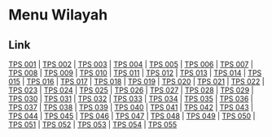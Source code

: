 # Menu Wilayah

## Link

[TPS 001](https://github.com/gigit-pemilu/pemilu-2024-91-papua/tree/main/pileg-dpr/hitung-suara/sub/91-papua/sub/71-kota-jayapura/sub/02-jayapura-selatan/sub/1002-ardipura/sub/001-tps)
 | 
[TPS 002](https://github.com/gigit-pemilu/pemilu-2024-91-papua/tree/main/pileg-dpr/hitung-suara/sub/91-papua/sub/71-kota-jayapura/sub/02-jayapura-selatan/sub/1002-ardipura/sub/002-tps)
 | 
[TPS 003](https://github.com/gigit-pemilu/pemilu-2024-91-papua/tree/main/pileg-dpr/hitung-suara/sub/91-papua/sub/71-kota-jayapura/sub/02-jayapura-selatan/sub/1002-ardipura/sub/003-tps)
 | 
[TPS 004](https://github.com/gigit-pemilu/pemilu-2024-91-papua/tree/main/pileg-dpr/hitung-suara/sub/91-papua/sub/71-kota-jayapura/sub/02-jayapura-selatan/sub/1002-ardipura/sub/004-tps)
 | 
[TPS 005](https://github.com/gigit-pemilu/pemilu-2024-91-papua/tree/main/pileg-dpr/hitung-suara/sub/91-papua/sub/71-kota-jayapura/sub/02-jayapura-selatan/sub/1002-ardipura/sub/005-tps)
 | 
[TPS 006](https://github.com/gigit-pemilu/pemilu-2024-91-papua/tree/main/pileg-dpr/hitung-suara/sub/91-papua/sub/71-kota-jayapura/sub/02-jayapura-selatan/sub/1002-ardipura/sub/006-tps)
 | 
[TPS 007](https://github.com/gigit-pemilu/pemilu-2024-91-papua/tree/main/pileg-dpr/hitung-suara/sub/91-papua/sub/71-kota-jayapura/sub/02-jayapura-selatan/sub/1002-ardipura/sub/007-tps)
 | 
[TPS 008](https://github.com/gigit-pemilu/pemilu-2024-91-papua/tree/main/pileg-dpr/hitung-suara/sub/91-papua/sub/71-kota-jayapura/sub/02-jayapura-selatan/sub/1002-ardipura/sub/008-tps)
 | 
[TPS 009](https://github.com/gigit-pemilu/pemilu-2024-91-papua/tree/main/pileg-dpr/hitung-suara/sub/91-papua/sub/71-kota-jayapura/sub/02-jayapura-selatan/sub/1002-ardipura/sub/009-tps)
 | 
[TPS 010](https://github.com/gigit-pemilu/pemilu-2024-91-papua/tree/main/pileg-dpr/hitung-suara/sub/91-papua/sub/71-kota-jayapura/sub/02-jayapura-selatan/sub/1002-ardipura/sub/010-tps)
 | 
[TPS 011](https://github.com/gigit-pemilu/pemilu-2024-91-papua/tree/main/pileg-dpr/hitung-suara/sub/91-papua/sub/71-kota-jayapura/sub/02-jayapura-selatan/sub/1002-ardipura/sub/011-tps)
 | 
[TPS 012](https://github.com/gigit-pemilu/pemilu-2024-91-papua/tree/main/pileg-dpr/hitung-suara/sub/91-papua/sub/71-kota-jayapura/sub/02-jayapura-selatan/sub/1002-ardipura/sub/012-tps)
 | 
[TPS 013](https://github.com/gigit-pemilu/pemilu-2024-91-papua/tree/main/pileg-dpr/hitung-suara/sub/91-papua/sub/71-kota-jayapura/sub/02-jayapura-selatan/sub/1002-ardipura/sub/013-tps)
 | 
[TPS 014](https://github.com/gigit-pemilu/pemilu-2024-91-papua/tree/main/pileg-dpr/hitung-suara/sub/91-papua/sub/71-kota-jayapura/sub/02-jayapura-selatan/sub/1002-ardipura/sub/014-tps)
 | 
[TPS 015](https://github.com/gigit-pemilu/pemilu-2024-91-papua/tree/main/pileg-dpr/hitung-suara/sub/91-papua/sub/71-kota-jayapura/sub/02-jayapura-selatan/sub/1002-ardipura/sub/015-tps)
 | 
[TPS 016](https://github.com/gigit-pemilu/pemilu-2024-91-papua/tree/main/pileg-dpr/hitung-suara/sub/91-papua/sub/71-kota-jayapura/sub/02-jayapura-selatan/sub/1002-ardipura/sub/016-tps)
 | 
[TPS 017](https://github.com/gigit-pemilu/pemilu-2024-91-papua/tree/main/pileg-dpr/hitung-suara/sub/91-papua/sub/71-kota-jayapura/sub/02-jayapura-selatan/sub/1002-ardipura/sub/017-tps)
 | 
[TPS 018](https://github.com/gigit-pemilu/pemilu-2024-91-papua/tree/main/pileg-dpr/hitung-suara/sub/91-papua/sub/71-kota-jayapura/sub/02-jayapura-selatan/sub/1002-ardipura/sub/018-tps)
 | 
[TPS 019](https://github.com/gigit-pemilu/pemilu-2024-91-papua/tree/main/pileg-dpr/hitung-suara/sub/91-papua/sub/71-kota-jayapura/sub/02-jayapura-selatan/sub/1002-ardipura/sub/019-tps)
 | 
[TPS 020](https://github.com/gigit-pemilu/pemilu-2024-91-papua/tree/main/pileg-dpr/hitung-suara/sub/91-papua/sub/71-kota-jayapura/sub/02-jayapura-selatan/sub/1002-ardipura/sub/020-tps)
 | 
[TPS 021](https://github.com/gigit-pemilu/pemilu-2024-91-papua/tree/main/pileg-dpr/hitung-suara/sub/91-papua/sub/71-kota-jayapura/sub/02-jayapura-selatan/sub/1002-ardipura/sub/021-tps)
 | 
[TPS 022](https://github.com/gigit-pemilu/pemilu-2024-91-papua/tree/main/pileg-dpr/hitung-suara/sub/91-papua/sub/71-kota-jayapura/sub/02-jayapura-selatan/sub/1002-ardipura/sub/022-tps)
 | 
[TPS 023](https://github.com/gigit-pemilu/pemilu-2024-91-papua/tree/main/pileg-dpr/hitung-suara/sub/91-papua/sub/71-kota-jayapura/sub/02-jayapura-selatan/sub/1002-ardipura/sub/023-tps)
 | 
[TPS 024](https://github.com/gigit-pemilu/pemilu-2024-91-papua/tree/main/pileg-dpr/hitung-suara/sub/91-papua/sub/71-kota-jayapura/sub/02-jayapura-selatan/sub/1002-ardipura/sub/024-tps)
 | 
[TPS 025](https://github.com/gigit-pemilu/pemilu-2024-91-papua/tree/main/pileg-dpr/hitung-suara/sub/91-papua/sub/71-kota-jayapura/sub/02-jayapura-selatan/sub/1002-ardipura/sub/025-tps)
 | 
[TPS 026](https://github.com/gigit-pemilu/pemilu-2024-91-papua/tree/main/pileg-dpr/hitung-suara/sub/91-papua/sub/71-kota-jayapura/sub/02-jayapura-selatan/sub/1002-ardipura/sub/026-tps)
 | 
[TPS 027](https://github.com/gigit-pemilu/pemilu-2024-91-papua/tree/main/pileg-dpr/hitung-suara/sub/91-papua/sub/71-kota-jayapura/sub/02-jayapura-selatan/sub/1002-ardipura/sub/027-tps)
 | 
[TPS 028](https://github.com/gigit-pemilu/pemilu-2024-91-papua/tree/main/pileg-dpr/hitung-suara/sub/91-papua/sub/71-kota-jayapura/sub/02-jayapura-selatan/sub/1002-ardipura/sub/028-tps)
 | 
[TPS 029](https://github.com/gigit-pemilu/pemilu-2024-91-papua/tree/main/pileg-dpr/hitung-suara/sub/91-papua/sub/71-kota-jayapura/sub/02-jayapura-selatan/sub/1002-ardipura/sub/029-tps)
 | 
[TPS 030](https://github.com/gigit-pemilu/pemilu-2024-91-papua/tree/main/pileg-dpr/hitung-suara/sub/91-papua/sub/71-kota-jayapura/sub/02-jayapura-selatan/sub/1002-ardipura/sub/030-tps)
 | 
[TPS 031](https://github.com/gigit-pemilu/pemilu-2024-91-papua/tree/main/pileg-dpr/hitung-suara/sub/91-papua/sub/71-kota-jayapura/sub/02-jayapura-selatan/sub/1002-ardipura/sub/031-tps)
 | 
[TPS 032](https://github.com/gigit-pemilu/pemilu-2024-91-papua/tree/main/pileg-dpr/hitung-suara/sub/91-papua/sub/71-kota-jayapura/sub/02-jayapura-selatan/sub/1002-ardipura/sub/032-tps)
 | 
[TPS 033](https://github.com/gigit-pemilu/pemilu-2024-91-papua/tree/main/pileg-dpr/hitung-suara/sub/91-papua/sub/71-kota-jayapura/sub/02-jayapura-selatan/sub/1002-ardipura/sub/033-tps)
 | 
[TPS 034](https://github.com/gigit-pemilu/pemilu-2024-91-papua/tree/main/pileg-dpr/hitung-suara/sub/91-papua/sub/71-kota-jayapura/sub/02-jayapura-selatan/sub/1002-ardipura/sub/034-tps)
 | 
[TPS 035](https://github.com/gigit-pemilu/pemilu-2024-91-papua/tree/main/pileg-dpr/hitung-suara/sub/91-papua/sub/71-kota-jayapura/sub/02-jayapura-selatan/sub/1002-ardipura/sub/035-tps)
 | 
[TPS 036](https://github.com/gigit-pemilu/pemilu-2024-91-papua/tree/main/pileg-dpr/hitung-suara/sub/91-papua/sub/71-kota-jayapura/sub/02-jayapura-selatan/sub/1002-ardipura/sub/036-tps)
 | 
[TPS 037](https://github.com/gigit-pemilu/pemilu-2024-91-papua/tree/main/pileg-dpr/hitung-suara/sub/91-papua/sub/71-kota-jayapura/sub/02-jayapura-selatan/sub/1002-ardipura/sub/037-tps)
 | 
[TPS 038](https://github.com/gigit-pemilu/pemilu-2024-91-papua/tree/main/pileg-dpr/hitung-suara/sub/91-papua/sub/71-kota-jayapura/sub/02-jayapura-selatan/sub/1002-ardipura/sub/038-tps)
 | 
[TPS 039](https://github.com/gigit-pemilu/pemilu-2024-91-papua/tree/main/pileg-dpr/hitung-suara/sub/91-papua/sub/71-kota-jayapura/sub/02-jayapura-selatan/sub/1002-ardipura/sub/039-tps)
 | 
[TPS 040](https://github.com/gigit-pemilu/pemilu-2024-91-papua/tree/main/pileg-dpr/hitung-suara/sub/91-papua/sub/71-kota-jayapura/sub/02-jayapura-selatan/sub/1002-ardipura/sub/040-tps)
 | 
[TPS 041](https://github.com/gigit-pemilu/pemilu-2024-91-papua/tree/main/pileg-dpr/hitung-suara/sub/91-papua/sub/71-kota-jayapura/sub/02-jayapura-selatan/sub/1002-ardipura/sub/041-tps)
 | 
[TPS 042](https://github.com/gigit-pemilu/pemilu-2024-91-papua/tree/main/pileg-dpr/hitung-suara/sub/91-papua/sub/71-kota-jayapura/sub/02-jayapura-selatan/sub/1002-ardipura/sub/042-tps)
 | 
[TPS 043](https://github.com/gigit-pemilu/pemilu-2024-91-papua/tree/main/pileg-dpr/hitung-suara/sub/91-papua/sub/71-kota-jayapura/sub/02-jayapura-selatan/sub/1002-ardipura/sub/043-tps)
 | 
[TPS 044](https://github.com/gigit-pemilu/pemilu-2024-91-papua/tree/main/pileg-dpr/hitung-suara/sub/91-papua/sub/71-kota-jayapura/sub/02-jayapura-selatan/sub/1002-ardipura/sub/044-tps)
 | 
[TPS 045](https://github.com/gigit-pemilu/pemilu-2024-91-papua/tree/main/pileg-dpr/hitung-suara/sub/91-papua/sub/71-kota-jayapura/sub/02-jayapura-selatan/sub/1002-ardipura/sub/045-tps)
 | 
[TPS 046](https://github.com/gigit-pemilu/pemilu-2024-91-papua/tree/main/pileg-dpr/hitung-suara/sub/91-papua/sub/71-kota-jayapura/sub/02-jayapura-selatan/sub/1002-ardipura/sub/046-tps)
 | 
[TPS 047](https://github.com/gigit-pemilu/pemilu-2024-91-papua/tree/main/pileg-dpr/hitung-suara/sub/91-papua/sub/71-kota-jayapura/sub/02-jayapura-selatan/sub/1002-ardipura/sub/047-tps)
 | 
[TPS 048](https://github.com/gigit-pemilu/pemilu-2024-91-papua/tree/main/pileg-dpr/hitung-suara/sub/91-papua/sub/71-kota-jayapura/sub/02-jayapura-selatan/sub/1002-ardipura/sub/048-tps)
 | 
[TPS 049](https://github.com/gigit-pemilu/pemilu-2024-91-papua/tree/main/pileg-dpr/hitung-suara/sub/91-papua/sub/71-kota-jayapura/sub/02-jayapura-selatan/sub/1002-ardipura/sub/049-tps)
 | 
[TPS 050](https://github.com/gigit-pemilu/pemilu-2024-91-papua/tree/main/pileg-dpr/hitung-suara/sub/91-papua/sub/71-kota-jayapura/sub/02-jayapura-selatan/sub/1002-ardipura/sub/050-tps)
 | 
[TPS 051](https://github.com/gigit-pemilu/pemilu-2024-91-papua/tree/main/pileg-dpr/hitung-suara/sub/91-papua/sub/71-kota-jayapura/sub/02-jayapura-selatan/sub/1002-ardipura/sub/051-tps)
 | 
[TPS 052](https://github.com/gigit-pemilu/pemilu-2024-91-papua/tree/main/pileg-dpr/hitung-suara/sub/91-papua/sub/71-kota-jayapura/sub/02-jayapura-selatan/sub/1002-ardipura/sub/052-tps)
 | 
[TPS 053](https://github.com/gigit-pemilu/pemilu-2024-91-papua/tree/main/pileg-dpr/hitung-suara/sub/91-papua/sub/71-kota-jayapura/sub/02-jayapura-selatan/sub/1002-ardipura/sub/053-tps)
 | 
[TPS 054](https://github.com/gigit-pemilu/pemilu-2024-91-papua/tree/main/pileg-dpr/hitung-suara/sub/91-papua/sub/71-kota-jayapura/sub/02-jayapura-selatan/sub/1002-ardipura/sub/054-tps)
 | 
[TPS 055](https://github.com/gigit-pemilu/pemilu-2024-91-papua/tree/main/pileg-dpr/hitung-suara/sub/91-papua/sub/71-kota-jayapura/sub/02-jayapura-selatan/sub/1002-ardipura/sub/055-tps)

